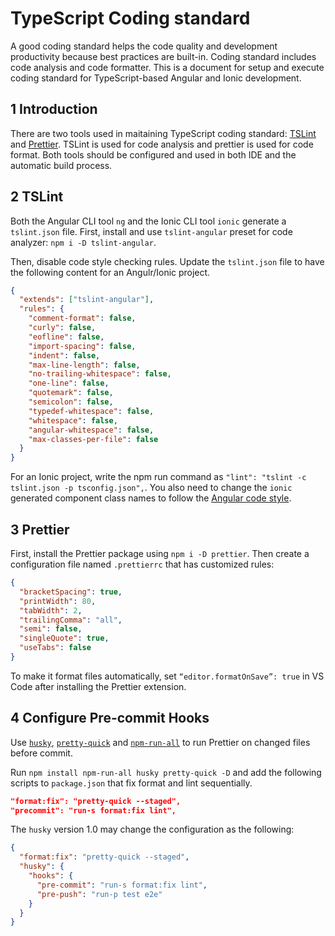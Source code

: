 # TypeScript Coding standard

A good coding standard helps the code quality and development productivity because best practices are built-in. Coding standard includes code analysis and code formatter. This is a document for setup and execute coding standard for TypeScript-based Angular and Ionic development.

## 1 Introduction

There are two tools used in maitaining TypeScript coding standard: [TSLint](https://github.com/palantir/tslint) and [Prettier](https://prettier.io/). TSLint is used for code analysis and prettier is used for code format. Both tools should be configured and used in both IDE and the automatic build process.

## 2 TSLint

Both the Angular CLI tool `ng` and the Ionic CLI tool `ionic` generate a `tslint.json` file. First, install and use `tslint-angular` preset for code analyzer: `npm i -D tslint-angular`.

Then, disable code style checking rules. Update the `tslint.json` file to have the following content for an Angulr/Ionic project.

```json
{
  "extends": ["tslint-angular"],
  "rules": {
    "comment-format": false,
    "curly": false,
    "eofline": false,
    "import-spacing": false,
    "indent": false,
    "max-line-length": false,
    "no-trailing-whitespace": false,
    "one-line": false,
    "quotemark": false,
    "semicolon": false,
    "typedef-whitespace": false,
    "whitespace": false,
    "angular-whitespace": false,
    "max-classes-per-file": false
  }
}
```

For an Ionic project, write the npm run command as `"lint": "tslint -c tslint.json -p tsconfig.json",`. You also need to change the `ionic` generated component class names to follow the [Angular code style](https://angular.io/guide/styleguide).

## 3 Prettier

First, install the Prettier package using `npm i -D prettier`. Then create a configuration file named `.prettierrc` that has customized rules:

```json
{
  "bracketSpacing": true,
  "printWidth": 80,
  "tabWidth": 2,
  "trailingComma": "all",
  "semi": false,
  "singleQuote": true,
  "useTabs": false
}
```

To make it format files automatically, set `“editor.formatOnSave”: true` in VS Code after installing the Prettier extension.

## 4 Configure Pre-commit Hooks

Use [`husky`](https://github.com/typicode/husky), [`pretty-quick`](https://github.com/azz/pretty-quick) and [`npm-run-all`](https://github.com/mysticatea/npm-run-all) to run Prettier on changed files before commit.

Run `npm install npm-run-all husky pretty-quick -D` and add the following scripts to `package.json` that fix format and lint sequentially.

```json
"format:fix": "pretty-quick --staged",
"precommit": "run-s format:fix lint",
```

The `husky` version 1.0 may change the configuration as the following:

```json
{
  "format:fix": "pretty-quick --staged",
  "husky": {
    "hooks": {
      "pre-commit": "run-s format:fix lint",
      "pre-push": "run-p test e2e"
    }
  }
}
```
